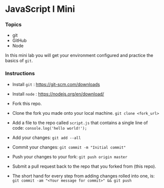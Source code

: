 # JavaScript I Mini

### Topics
  * git
  * GitHub
  * Node

In this mini lab you will get your environment configured and practice the basics of `git`.

### Instructions

* Install `git` : https://git-scm.com/downloads
* Install `node` : https://nodejs.org/en/download/
* Fork this repo.
* Clone the fork you made onto your local machine. `git clone <fork_url>`
* Add a file to the repo called `script.js` that contains a single line of code: `console.log('hello world!');`
* Add your changes: `git add --all`
* Commit your changes: `git commit -m "Initial commit"`
* Push your changes to your fork: `git push origin master`
* Submit a pull request back to the repo that you forked from (this repo).

* The short hand for every step from adding changes rolled into one, is: `git commit -am "<Your message for commit>" && git push`

